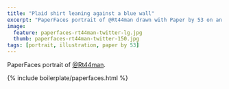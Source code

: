 ```yaml
---
title: "Plaid shirt leaning against a blue wall"
excerpt: "PaperFaces portrait of @Rt44man drawn with Paper by 53 on an iPad."
image: 
  feature: paperfaces-rt44man-twitter-lg.jpg
  thumb: paperfaces-rt44man-twitter-150.jpg
tags: [portrait, illustration, paper by 53]
---
```


PaperFaces portrait of [@Rt44man](http://twitter.com/Rt44man).

{% include boilerplate/paperfaces.html %}